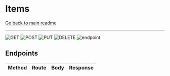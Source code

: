  
 # Items
 [Go back to main readme](../../README.md)

---

![GET](https://img.shields.io/static/v1?label=&message=GET&color=blue)
![POST](https://img.shields.io/static/v1?label=&message=POST&color=green)
![PUT](https://img.shields.io/static/v1?label=&message=PUT&color=orange)
![DELETE](https://img.shields.io/static/v1?label=&message=DELETE&color=ff0000)
![endpoint](https://img.shields.io/static/v1?label=&message=route/to/endpoint&color=000000)

 
## Endpoints

Method         | Route       | Body          | Response
------------ | ------------- | ------------- | -------------  
